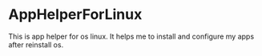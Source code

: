 # AppHelperForLinux
This is app helper for os linux. It helps me to install and configure my apps after reinstall os.
